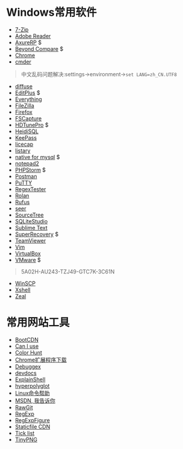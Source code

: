 Windows常用软件
===============

* [7-Zip](http://www.7-zip.org/)
* [Adobe Reader](https://acrobat.adobe.com/us/en/acrobat/pdf-reader.html)
* [AxureRP](https://www.axure.com/) $
* [Beyond Compare](http://www.scootersoftware.com/) $
* [Chrome](http://www.chrome.com/)
* [cmder](http://cmder.net/)
> 中文乱码问题解决:settings->environment->`set LANG=zh_CN.UTF8`
* [diffuse](https://sourceforge.net/projects/diffuse/)
* [EditPlus](https://www.editplus.com/) $
* [Everything](http://www.voidtools.com/)
* [FileZilla](https://filezilla-project.org/)
* [Firefox](http://www.firefox.com.cn/)
* [FSCapture](http://www.fscapture.com/)
* [HDTunePro](http://www.hdtune.com/) $
* [HeidiSQL](https://www.heidisql.com/)
* [KeePass](http://keepass.info/)
* [licecap](http://www.cockos.com/licecap/)
* [listary](http://www.listary.com/)
* [native for mysql](https://www.navicat.com/) $
* [notepad2](http://notepad2.com/)
* [PHPStorm](https://www.jetbrains.com/phpstorm/) $
* [Postman](https://www.getpostman.com/)
* [PuTTY](http://www.putty.org/)
* [RegexTester](http://www.regextester.com/)
* [Rolan](https://www.irolan.com/ "轻量级启动器")
* [Rufus](http://rufus.akeo.ie/ "支持各种系统的U盘制作工具")
* [seer](http://www.1218.io/)
* [SourceTree](https://www.sourcetreeapp.com/)
* [SQLiteStudio](https://sqlitestudio.pl)
* [Sublime Text](http://www.sublimetext.com/)
* [SuperRecovery](http://www.cjhf.net/) $
* [TeamViewer](https://www.teamviewer.com/)
* [Vim](http://www.vim.org/)
* [VirtualBox](https://www.virtualbox.org/)
* [VMware](https://download3.vmware.com/software/wkst/file/VMware-workstation-full-12.5.6-5528349.exe) $
> 5A02H-AU243-TZJ49-GTC7K-3C61N
* [WinSCP](https://winscp.net)
* [Xshell](http://www.netsarang.com/xshell.html)
* [Zeal](https://zealdocs.org/)


常用网站工具
===============

* [BootCDN](http://www.bootcdn.cn/ "CDN")
* [Can I use](http://caniuse.com "前端兼容性查看")
* [Color Hunt](http://www.colorhunt.co/ "网站配色")
* [Chrome扩展程序下载](http://crx.2333.me/ "Chrome 扩展程序 下载")
* [Debuggex](https://www.debuggex.com/ "正则测试+图形显示")
* [devdocs](http://devdocs.io/ "各种在线文档")
* [ExplainShell](http://www.explainshell.com/ "图形显示Linux命令")
* [hyperpolyglot](http://hyperpolyglot.org/ "各种语言，工具的对比")
* [Linux命令帮助](https://jaywcjlove.github.io/linux-command/ "Linux命令帮助")
* [MSDN, 我告诉你](http://www.itellyou.cn/ "各种原版Windows系统, 软件")
* [RawGit](http://rawgit.com/ "转换github文件的header，让其可以解析（不能用于生产环境）")
* [RegExp](https://regex101.com/ "正则测试")
* [RegExpFigure](https://regexper.com/ "正则图形显示")
* [Staticfile CDN](http://www.staticfile.org/ "CDN")
* [Tick list](https://www.dida365.com "滴答清单")
* [TinyPNG](https://tinypng.com/ "png,jpg图片压缩")

